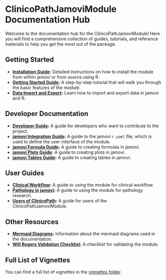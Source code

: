 # ClinicoPathJamoviModule Documentation Hub

Welcome to the documentation hub for the ClinicoPathJamoviModule! Here you will find a comprehensive collection of guides, tutorials, and reference materials to help you get the most out of the package.

## Getting Started

*   **[Installation Guide](INSTALL.md):** Detailed instructions on how to install the module from within jamovi or from source using R.
*   **[Getting Started Guide](getting_started.Rmd):** A step-by-step tutorial that will walk you through the basic features of the module.
*   **[Data Import and Export](data_import_export.md):** Learn how to import and export data in jamovi and R.

## Developer Documentation

*   **[Developer Guide](developer_guide.qmd):** A guide for developers who want to contribute to the project.
*   **[jamovi Integration Guide](jamovi_r_yaml_guide.md):** A guide to the jamovi `r.yaml` file, which is used to define the user interface of the module.
*   **[jamovi Formula Guide](jamovi_formula_guide.md):** A guide to creating formulas in jamovi.
*   **[jamovi Plots Guide](jamovi_plots_guide.md):** A guide to creating plots in jamovi.
*   **[jamovi Tables Guide](jamovi_tables_guide.md):** A guide to creating tables in jamovi.

## User Guides

*   **[Clinical Workflow](clinical-workflow.Rmd):** A guide to using the module for clinical workflow.
*   **[Pathology in jamovi](pathology-jamovi.Rmd):** A guide to using the module for pathology research.
*   **[Users of ClinicoPath](users-of-ClinicoPath.Rmd):** A guide for users of the ClinicoPathJamoviModule.

## Other Resources

*   **[Mermaid Diagrams](MERMAID_DIAGRAMS_README.md):** Information about the mermaid diagrams used in the documentation.
*   **[Will Rogers Validation Checklist](WILL_ROGERS_VALIDATION_CHECKLIST.md):** A checklist for validating the module.

## Full List of Vignettes

You can find a full list of vignettes in the [vignettes folder](./).
